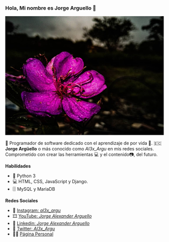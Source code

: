 ### Hola, Mi nombre es Jorge Arguello 👋
![Banner](Imagenes/banner.jpg)

🤖 Programador de software dedicado con el aprendizaje de por vida 📘. 🇪🇨 **Jorge Argüello** o más conocido como *Al3x_Argu* en mis redes sociales. Comprometido con crear las herramientas 💻 y el contenido📷, del futuro.

**Habilidades**
- 🐍 Python 3
- 💻 HTML, CSS, JavaScript y Django.
- 🗄 MySQL y MariaDB

**Redes Sociales**
- 📸 [Instagram: *al3x_argu*](https://www.instagram.com/al3x_argu/)
- 🎞 [YouTube: *Jorge Alexander Arguello*](https://www.youtube.com/channel/UCVgabwEiFAunNH6c7abqoCQ)
- 💼 [Linkedin: *Jorge Alexander Arguello*](https://www.linkedin.com/in/jorge-alexander-arg%C3%BCello-416701179)
- 🐤 [Twitter: *Al3x_Argu*](https://twitter.com/Al3x_Argu)
- 👨‍💻 [Página Personal](https://jorgearguello1999.github.io/JorgeArguello1999/)
